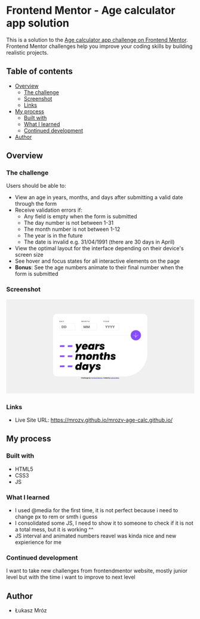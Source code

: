 # Frontend Mentor - Age calculator app solution

This is a solution to the [Age calculator app challenge on Frontend Mentor](https://www.frontendmentor.io/challenges/age-calculator-app-dF9DFFpj-Q). Frontend Mentor challenges help you improve your coding skills by building realistic projects.

## Table of contents

- [Overview](#overview)
  - [The challenge](#the-challenge)
  - [Screenshot](#screenshot)
  - [Links](#links)
- [My process](#my-process)
  - [Built with](#built-with)
  - [What I learned](#what-i-learned)
  - [Continued development](#continued-development)
- [Author](#author)

## Overview

### The challenge

Users should be able to:

- View an age in years, months, and days after submitting a valid date through the form
- Receive validation errors if:
  - Any field is empty when the form is submitted
  - The day number is not between 1-31
  - The month number is not between 1-12
  - The year is in the future
  - The date is invalid e.g. 31/04/1991 (there are 30 days in April)
- View the optimal layout for the interface depending on their device's screen size
- See hover and focus states for all interactive elements on the page
- **Bonus**: See the age numbers animate to their final number when the form is submitted

### Screenshot

![](./screenshot.png)

### Links

- Live Site URL: https://mrozv.github.io/mrozv-age-calc.github.io/

## My process

### Built with

- HTML5
- CSS3
- JS

### What I learned

- I used @media for the first time, it is not perfect because i need to change px to rem or smth i guess
- I consolidated some JS, I need to show it to someone to check if it is not a total mess, but it is working ^^
- JS interval and animated numbers reavel was kinda nice and new expierience for me

### Continued development

I want to take new challenges from frontendmentor website, mostly junior level but with the time i want to improve to next level

## Author

- Łukasz Mróz
